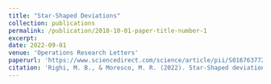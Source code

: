 ```yaml
---
title: "Star-Shaped Deviations"
collection: publications
permalink: /publication/2010-10-01-paper-title-number-1
excerpt: 
date: 2022-09-01
venue: 'Operations Research Letters'
paperurl: 'https://www.sciencedirect.com/science/article/pii/S0167637722000980'
citation: 'Righi, M. B., & Moresco, M. R. (2022). Star-Shaped deviations. Operations Research Letters, 50(5), 548-554.'
---
```

